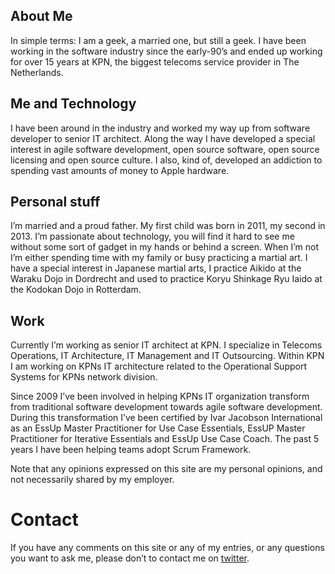 ## About Me

In simple terms: I am a geek, a married one, but still a geek. I have been working in the software industry since the early-90’s and ended up working for over 15 years at KPN, the biggest telecoms service provider in The Netherlands.

## Me and Technology

I have been around in the industry and worked my way up from software developer to senior IT architect. Along the way I have developed a special interest in agile software development, open source software, open source licensing and open source culture. I also, kind of, developed an addiction to spending vast amounts of money to Apple hardware.

## Personal stuff

I’m married and a proud father. My first child was born in 2011, my second in 2013. I’m passionate about technology, you will find it hard to see me without some sort of gadget in my hands or behind a screen. When I’m not I’m either spending time with my family or busy practicing a martial art. I have a special interest in Japanese martial arts, I practice Aikido at the Waraku Dojo in Dordrecht and used to practice Koryu Shinkage Ryu Iaido at the Kodokan Dojo in Rotterdam.

## Work

Currently I’m working as senior IT architect at KPN. I specialize in Telecoms Operations, IT Architecture, IT Management and IT Outsourcing. Within KPN I am working on KPNs IT architecture related to the Operational Support Systems for KPNs network division.

Since 2009 I’ve been involved in helping KPNs IT organization transform from traditional software development towards agile software development. During this transformation I’ve been certified by Ivar Jacobson International as an EssUp Master Practitioner for Use Case Essentials, EssUP Master Practitioner for Iterative Essentials and EssUp Use Case Coach. The past 5 years I have been helping teams adopt Scrum Framework.

Note that any opinions expressed on this site are my personal opinions, and not necessarily shared by my employer.

# Contact

If you have any comments on this site or any of my entries, or any questions you want to ask me, please don’t to contact me on [twitter](https://twitter.com/rvdmei).
